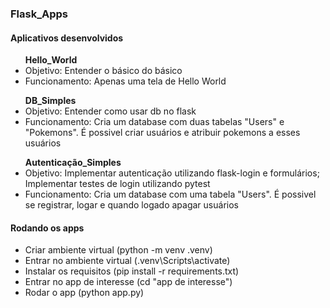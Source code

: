 ### Flask_Apps ###

#### Aplicativos desenvolvidos ####

<ul>
    <b>Hello_World</b>
    <li>Objetivo: Entender o básico do básico</li>
    <li>Funcionamento: Apenas uma tela de Hello World</li> 
</ul>
<ul>
    <b>DB_Simples</b>
    <li>Objetivo: Entender como usar db no flask</li>
    <li>Funcionamento: Cria um database com duas tabelas "Users" e "Pokemons". É possivel criar usuários e atribuir pokemons a esses usuários</li> 
</ul>
<ul>
    <b>Autenticação_Simples</b>
    <li>Objetivo: Implementar autenticação utilizando flask-login e formulários; Implementar testes de login utilizando pytest</li>
    <li>Funcionamento: Cria um database com uma tabela "Users". É possivel se registrar, logar e quando logado apagar usuários</li>
</ul>

#### Rodando os apps ####

- Criar ambiente virtual (python -m venv .venv)
- Entrar no ambiente virtual (.venv\Scripts\activate)
- Instalar os requisitos (pip install -r requirements.txt)
- Entrar no app de interesse (cd "app de interesse")
- Rodar o app (python app.py)

